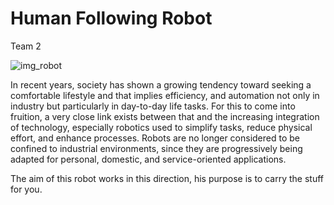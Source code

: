 # Human Following Robot
Team 2

![img_robot](https://github.com/user-attachments/assets/01e014e5-db89-43eb-81eb-389e8bc0d715)


In recent years, society has shown a growing tendency toward seeking a comfortable lifestyle and that implies efficiency, and automation not only in industry but particularly in day-to-day life tasks. For this to come into fruition, a very close link exists between that and the increasing integration of technology, especially robotics used to simplify tasks, reduce physical effort, and enhance processes. Robots are no longer considered to be confined to industrial environments, since they are progressively being adapted for personal, domestic, and service-oriented applications.  

The aim of this robot works in this direction, his purpose is to carry the stuff for you.

